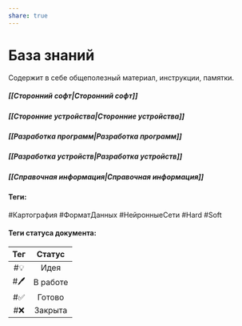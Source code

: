 ```yaml
---
share: true
---
```


# База знаний
Содержит в себе общеполезный материал, инструкции, памятки.

##### [[Сторонний софт|Сторонний софт]]

##### [[Сторонние устройства|Сторонние устройства]]

##### [[Разработка программ|Разработка программ]]

##### [[Разработка устройств|Разработка устройств]]

##### [[Справочная информация|Справочная информация]]

#### Теги:
#Картография #ФорматДанных #НейронныеСети #Hard 
#Soft 
#### Теги статуса документа:
|Тег|  Статус|
| :----: | :----: |
| #💡 | Идея |
| #🖊️ | В работе |
| #✅ | Готово |
| #❌ | Закрыта |
